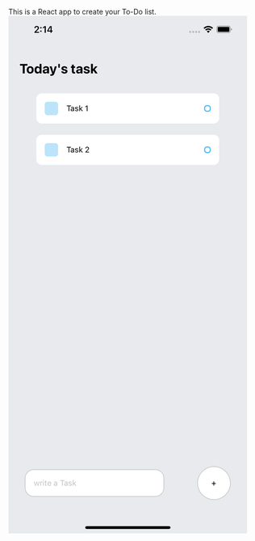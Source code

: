 This is a React app to create your To-Do list.
![alt text](https://github.com/i-anuragmishra/todolist-react/blob/master/assets/screenshots/Simulator%20Screen%20Shot%20-%20iPhone%2012%20Pro%20Max%20-%202021-10-02%20at%2002.14.01.png)